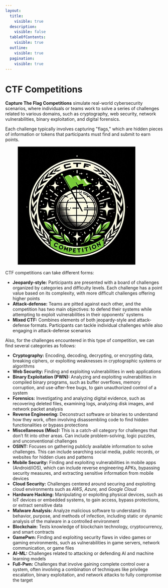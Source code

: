 ```yaml
---
layout:
  title:
    visible: true
  description:
    visible: false
  tableOfContents:
    visible: true
  outline:
    visible: true
  pagination:
    visible: true
---
```


# CTF Competitions

**Capture The Flag Competitions** simulate real-world cybersecurity scenarios, where individuals or teams work to solve a series of challenges related to various domains, such as cryptography, web security, network vulnerabilities, binary exploitation, and digital forensics.&#x20;

Each challenge typically involves capturing "flags," which are hidden pieces of information or tokens that participants must find and submit to earn points.&#x20;

<figure><img src="../.gitbook/assets/image (22) (1) (1).png" alt="" width="375"><figcaption></figcaption></figure>

CTF competitions can take different forms:

* **Jeopardy-style:** Participants are presented with a board of challenges organized by categories and difficulty levels. Each challenge has a point value based on its complexity, with more difficult challenges offering higher points
* **Attack-defense:** Teams are pitted against each other, and the competition has two main objectives: to defend their systems while attempting to exploit vulnerabilities in their opponents' systems
* **Mixed CTF:** Combines elements of both jeopardy-style and attack-defense formats. Participants can tackle individual challenges while also engaging in attack-defense scenarios

Also, for the challenges encountered in this type of competition, we can find several categories as follows:

* **Cryptography:** Encoding, decoding, decrypting, or encrypting data, breaking ciphers, or exploiting weaknesses in cryptographic systems or algorithms
* **Web Security:** Finding and exploiting vulnerabilities in web applications
* **Binary Exploitation (PWN):** Analyzing and exploiting vulnerabilities in compiled binary programs, such as buffer overflows, memory corruption, and use-after-free bugs, to gain unauthorized control of a system
* **Forensics:** Investigating and analyzing digital evidence, such as recovering deleted files, examining logs, analyzing disk images, and network packet analysis
* **Reverse Engineering:** Deconstruct software or binaries to understand how they work, often involving disassembling code to find hidden functionalities or bypass protections
* **Miscellaneous (Misc):** This is a catch-all category for challenges that don’t fit into other areas. Can include problem-solving, logic puzzles, and unconventional challenges
* **OSINT:** Focuses on gathering publicly available information to solve challenges. This can include searching social media, public records, or websites for hidden clues and patterns
* **Mobile Security:** Finding and exploiting vulnerabilities in mobile apps (Android/iOS), which can include reverse engineering APKs, bypassing security measures, and extracting sensitive information from mobile devices
* **Cloud Security:** Challenges centered around securing and exploiting cloud environments such as _AWS_, _Azure,_ and _Google Cloud_
* **Hardware Hacking:** Manipulating or exploiting physical devices, such as IoT devices or embedded systems, to gain access, bypass protections, or extract sensitive data
* **Malware Analysis:** Analyze malicious software to understand its behavior, purpose, and methods of infection, including static or dynamic analysis of the malware in a controlled environment
* **Blockchain:** Tests knowledge of blockchain technology, cryptocurrency, and smart contracts
* **GamePwn:** Finding and exploiting security flaws in video games or gaming environments, such as vulnerabilities in game servers, network communication, or game files
* **AI-ML:** Challenges related to attacking or defending AI and machine learning models
* **Full-Pwn:** Challenges that involve gaining complete control over a system, often involving a combination of techniques like privilege escalation, binary exploitation, and network attacks to fully compromise the target
